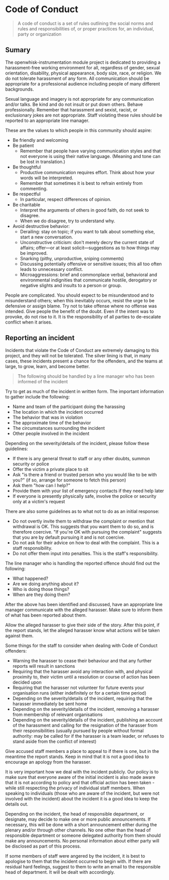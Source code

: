 # Code of Conduct

> A code of conduct is a set of rules outlining the social norms and rules and responsibilities of, or proper practices for, an individual, party or organization

## Sumary

The openwhisk-instrumentation module project is dedicated to providing a harassment-free working environment for all, regardless of gender, sexual orientation, disability, physical appearance, body size, race, or religion. We do not tolerate harassment of any form. All communication should be appropriate for a professional audience including people of many different backgrounds.

Sexual language and imagery is not appropriate for any communication and/or talks. Be kind and do not insult or put down others. Behave professionally. Remember that harassment and sexist, racist, or exclusionary jokes are not appropriate. Staff violating these rules should be reported to an appropriate line manager.

These are the values to which people in this community should aspire:

- Be friendly and welcoming
- Be patient
  - Remember that people have varying communication styles and that not everyone is using their native language. (Meaning and tone can be lost in translation.)
- Be thoughtful
  - Productive communication requires effort. Think about how your words will be interpreted.
  - Remember that sometimes it is best to refrain entirely from commenting.
- Be respectful
  - In particular, respect differences of opinion.
- Be charitable
  - Interpret the arguments of others in good faith, do not seek to disagree.
  - When we do disagree, try to understand why.
- Avoid destructive behavior:
  - Derailing: stay on topic; if you want to talk about something else, start a new conversation.
  - Unconstructive criticism: don't merely decry the current state of affairs; offer—or at least solicit—suggestions as to how things may be improved.
  - Snarking (pithy, unproductive, sniping comments)
  - Discussing potentially offensive or sensitive issues; this all too often leads to unnecessary conflict.
  - Microaggressions: brief and commonplace verbal, behavioral and environmental indignities that communicate hostile, derogatory or negative slights and insults to a person or group.

People are complicated. You should expect to be misunderstood and to misunderstand others; when this inevitably occurs, resist the urge to be defensive or assign blame. Try not to take offense where no offense was intended. Give people the benefit of the doubt. Even if the intent was to provoke, do not rise to it. It is the responsibility of all parties to de-escalate conflict when it arises.

## Reporting an incident

Incidents that violate the Code of Conduct are extremely damaging to this project, and they will not be tolerated. The silver lining is that, in many cases, these incidents present a chance for the offenders, and the teams at large, to grow, learn, and become better.

> The following should be handled by a line manager who has been informed of the incident

Try to get as much of the incident in written form. The important information to gather include the following:

- Name and team of the participant doing the harassing
- The location in which the incident occurred
- The behavior that was in violation
- The approximate time of the behavior
- The circumstances surrounding the incident
- Other people involved in the incident

Depending on the severity/details of the incident, please follow these guidelines:

- If there is any general threat to staff or any other doubts, summon security or police
- Offer the victim a private place to sit
- Ask "is there a friend or trusted person who you would like to be with you?" (if so, arrange for someone to fetch this person)
- Ask them "how can I help?"
- Provide them with your list of emergency contacts if they need help later
- If everyone is presently physically safe, involve the police or security only at a victim's request

There are also some guidelines as to what not to do as an initial response:

- Do not overtly invite them to withdraw the complaint or mention that withdrawal is OK. This suggests that you want them to do so, and is therefore coercive. "If you're OK with pursuing the complaint" suggests that you are by default pursuing it and is not coercive.
- Do not ask for their advice on how to deal with the complaint. This is a staff responsibility.
- Do not offer them input into penalties. This is the staff's responsibility.

The line manager who is handling the reported offence should find out the following:

- What happened?
- Are we doing anything about it?
- Who is doing those things?
- When are they doing them?

After the above has been identified and discussed, have an appropriate line manager communicate with the alleged harasser. Make sure to inform them of what has been reported about them.

Allow the alleged harasser to give their side of the story. After this point, if the report stands, let the alleged harasser know what actions will be taken against them.

Some things for the staff to consider when dealing with Code of Conduct offenders:

- Warning the harasser to cease their behaviour and that any further reports will result in sanctions
- Requiring that the harasser avoid any interaction with, and physical proximity to, their victim until a resolution or course of action has been decided upon
- Requiring that the harasser not volunteer for future events your organisation runs (either indefinitely or for a certain time period)
- Depending on the severity/details of the incident, requiring that the harasser immediately be sent home
- Depending on the severity/details of the incident, removing a harasser from membership of relevant organisations
- Depending on the severity/details of the incident, publishing an account of the harassment and calling for the resignation of the harasser from their responsibilities (usually pursued by people without formal authority: may be called for if the harasser is a team leader, or refuses to stand aside from the conflict of interest)

Give accused staff members a place to appeal to if there is one, but in the meantime the report stands. Keep in mind that it is not a good idea to encourage an apology from the harasser.

It is very important how we deal with the incident publicly. Our policy is to make sure that everyone aware of the initial incident is also made aware that it is not according to policy and that official action has been taken - while still respecting the privacy of individual staff members. When speaking to individuals (those who are aware of the incident, but were not involved with the incident) about the incident it is a good idea to keep the details out.

Depending on the incident, the head of responsible department, or designate, may decide to make one or more public announcements. If necessary, this will be done with a short announcement either during the plenary and/or through other channels. No one other than the head of responsible department or someone delegated authority from them should make any announcements. No personal information about either party will be disclosed as part of this process.

If some members of staff were angered by the incident, it is best to apologise to them that the incident occurred to begin with. If there are residual hard feelings, suggest to them to write an email to the responsible head of department. It will be dealt with accordingly.
